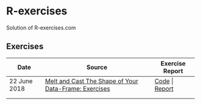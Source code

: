 # R-exercises
Solution of R-exercises.com

## Exercises
| Date         | Source                                                       | Exercise Report                                              |
| ------------ | ------------------------------------------------------------ | ------------------------------------------------------------ |
| 22 June 2018 | [Melt and Cast The Shape of Your Data-Frame: Exercises](https://www.r-exercises.com/2018/06/22/melt-and-cast-the-shape-of-your-data-frame-exercises/) | [Code](https://github.com/swsoyee/r-exercises/blob/master/Melt%20and%20Cast%20The%20Shape%20of%20Your%20Data-Frame%20Exercises.Rmd) \| [Report](https://github.com/swsoyee/r-exercises/blob/master/Melt_and_Cast_The_Shape_of_Your_Data-Frame_Exercises.md) |
|              |                                                              |                                                              |
|              |                                                              |                                                              |

